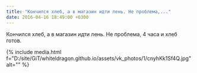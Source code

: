 ```yaml
---
title: "Кончился хлеб, а в магазин идти лень. Не проблема,..."
date: 2016-04-16 18:49:00 +0300
---
```


Кончился хлеб, а в магазин идти лень. Не проблема, 4 часа и хлеб готов.

{% include media.html f="D:/site/GiT/whiteldragon.github.io/assets/vk_photos/1/cnyhKk1Sf4Q.jpg" alt="" %}
